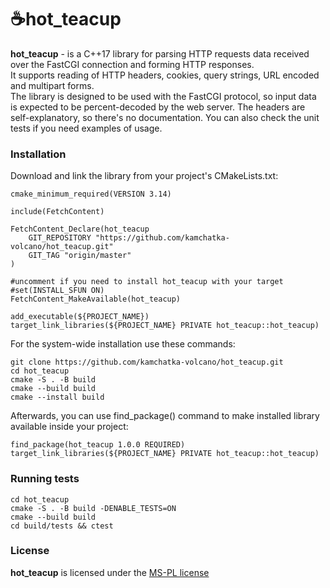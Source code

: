 # ☕hot_teacup


**hot_teacup** - is a C++17 library for parsing HTTP requests data received over the FastCGI connection and forming HTTP responses.  
It supports reading of HTTP headers, cookies, query strings, URL encoded and multipart forms.   
The library is designed to be used with the FastCGI protocol, so input data is expected to be percent-decoded by the web server.
The headers are self-explanatory, so there's no documentation. You can also check the unit tests if you need examples of usage.

### Installation
Download and link the library from your project's CMakeLists.txt:
```
cmake_minimum_required(VERSION 3.14)

include(FetchContent)

FetchContent_Declare(hot_teacup
    GIT_REPOSITORY "https://github.com/kamchatka-volcano/hot_teacup.git"
    GIT_TAG "origin/master"
)

#uncomment if you need to install hot_teacup with your target
#set(INSTALL_SFUN ON)
FetchContent_MakeAvailable(hot_teacup)

add_executable(${PROJECT_NAME})
target_link_libraries(${PROJECT_NAME} PRIVATE hot_teacup::hot_teacup)
```

For the system-wide installation use these commands:
```
git clone https://github.com/kamchatka-volcano/hot_teacup.git
cd hot_teacup
cmake -S . -B build
cmake --build build
cmake --install build
```

Afterwards, you can use find_package() command to make installed library available inside your project:
```
find_package(hot_teacup 1.0.0 REQUIRED)
target_link_libraries(${PROJECT_NAME} PRIVATE hot_teacup::hot_teacup)
```

### Running tests
```
cd hot_teacup
cmake -S . -B build -DENABLE_TESTS=ON
cmake --build build 
cd build/tests && ctest
```

### License
**hot_teacup** is licensed under the [MS-PL license](/LICENSE.md)  
